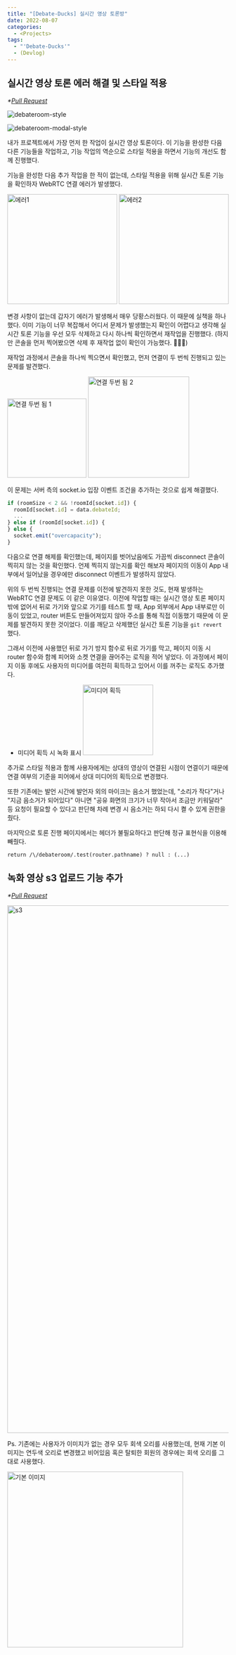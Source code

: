 ```yaml
---
title: "[Debate-Ducks] 실시간 영상 토론방"
date: 2022-08-07
categories:
  - <Projects>
tags:
  - "'Debate-Ducks'"
  - (Devlog)
---
```


## 실시간 영상 토론 에러 해결 및 스타일 적용

_\*[Pull Request](https://github.com/SuSang-YuHee/Debate-Ducks-Client/pull/84)_

![debateroom-style](https://user-images.githubusercontent.com/84524514/183335917-f961e750-9486-41f5-a77d-952f72fe34e8.gif)

![debateroom-modal-style](https://user-images.githubusercontent.com/84524514/183336006-91036794-639f-4ff9-b20d-19f043fdd973.gif)

내가 프로젝트에서 가장 먼저 한 작업이 실시간 영상 토론이다. 이 기능을 완성한 다음 다른 기능들을 작업하고, 기능 작업의 역순으로 스타일 적용을 하면서 기능의 개선도 함께 진행했다.

기능을 완성한 다음 추가 작업을 한 적이 없는데, 스타일 적용을 위해 실시간 토론 기능을 확인하자 WebRTC 연결 에러가 발생했다.

<img width="250" alt="에러1" src="https://user-images.githubusercontent.com/84524514/184471930-28db1eba-3178-4f50-a0aa-c5bc093e7867.png">

<img width="250" alt="에러2" src="https://user-images.githubusercontent.com/84524514/184471916-df6069a5-6480-4110-9819-8678c6d8dbce.png">

변경 사항이 없는데 갑자기 에러가 발생해서 매우 당황스러웠다. 이 때문에 실책을 하나 했다. 이미 기능이 너무 복잡해서 어디서 문제가 발생했는지 확인이 어렵다고 생각해 실시간 토론 기능을 우선 모두 삭제하고 다시 하나씩 확인하면서 재작업을 진행했다. (하지만 콘솔을 먼저 찍어봤으면 삭제 후 재작업 없이 확인이 가능했다. 🥲🥲🥲)

재작업 과정에서 콘솔을 하나씩 찍으면서 확인했고, 먼저 연결이 두 번씩 진행되고 있는 문제를 발견했다.

<img width="180" alt="연결 두번 됨 1" src="https://user-images.githubusercontent.com/84524514/184474260-cb6407f9-d121-457c-9c77-e77e573409c0.png">

<img width="230" alt="연결 두번 됨 2" src="https://user-images.githubusercontent.com/84524514/184474276-73b07776-f5c3-4bde-8fdc-a6d005a83d11.png">

이 문제는 서버 측의 socket.io 입장 이벤트 조건을 추가하는 것으로 쉽게 해결했다.

```ts
if (roomSize < 2 && !roomId[socket.id]) {
  roomId[socket.id] = data.debateId;
  ...
} else if (roomId[socket.id]) {
} else {
  socket.emit("overcapacity");
}
```

다음으로 연결 해제를 확인했는데, 페이지를 벗어났음에도 가끔씩 disconnect 콘솔이 찍히지 않는 것을 확인했다. 언제 찍히지 않는지를 확인 해보자 페이지의 이동이 App 내부에서 일어났을 경우에만 disconnect 이벤트가 발생하지 않았다.

위의 두 번씩 진행되는 연결 문제를 이전에 발견하지 못한 것도, 현재 발생하는 WebRTC 연결 문제도 이 같은 이유였다. 이전에 작업할 때는 실시간 영상 토론 페이지밖에 없어서 뒤로 가기와 앞으로 가기를 테스트 할 때, App 외부에서 App 내부로만 이동이 있었고, router 버튼도 만들어져있지 않아 주소를 통해 직접 이동했기 때문에 이 문제를 발견하지 못한 것이었다. 이를 깨닫고 삭제했던 실시간 토론 기능을 `git revert` 했다.

그래서 이전에 사용했던 뒤로 가기 방지 함수로 뒤로 가기를 막고, 페이지 이동 시 router 함수와 함께 피어와 소켓 연결을 끊어주는 로직을 적어 넣었다. 이 과정에서 페이지 이동 후에도 사용자의 미디어를 여전히 획득하고 있어서 이를 꺼주는 로직도 추가했다.

- 미디어 획득 시 녹화 표시 <img width="160" alt="미디어 획득" src="https://user-images.githubusercontent.com/84524514/184527745-0df48de7-e615-4ff7-ad56-db03f6be9735.png">

추가로 스타일 적용과 함께 사용자에게는 상대의 영상이 연결된 시점이 연결이기 때문에 연결 여부의 기준을 피어에서 상대 미디어의 획득으로 변경했다.

또한 기존에는 발언 시간에 발언자 외의 마이크는 음소거 했었는데, "소리가 작다"거나 "지금 음소거가 되어있다" 아니면 "공유 화면의 크기가 너무 작아서 조금만 키워달라" 등 요청이 필요할 수 있다고 판단해 차례 변경 시 음소거는 하되 다시 켤 수 있게 권한을 줬다.

마지막으로 토론 진행 페이지에서는 헤더가 불필요하다고 판단해 정규 표현식을 이용해 빼줬다.

```tsx
return /\/debateroom/.test(router.pathname) ? null : (...)
```

## 녹화 영상 s3 업로드 기능 추가

_\*[Pull Request](https://github.com/SuSang-YuHee/Debate-Ducks-Client/pull/89)_

<img width="1200" alt="s3" src="https://user-images.githubusercontent.com/84524514/184529001-4800f45f-f6bc-4918-a7fb-51f2044a49c8.png">

Ps. 기존에는 사용자가 이미지가 없는 경우 모두 회색 오리를 사용했는데, 현재 기본 이미지는 연두색 오리로 변경했고 비어있음 혹은 탈퇴한 회원의 경우에는 회색 오리를 그대로 사용했다.

<img width="400" alt="기본 이미지" src="https://user-images.githubusercontent.com/84524514/184529029-c6965e75-a50f-496e-978b-0e8749de61e9.png">
